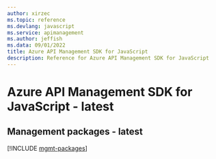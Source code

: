 ```yaml
---
author: xirzec
ms.topic: reference
ms.devlang: javascript
ms.service: apimanagement
ms.author: jeffish
ms.data: 09/01/2022
title: Azure API Management SDK for JavaScript
description: Reference for Azure API Management SDK for JavaScript
---
```

# Azure API Management SDK for JavaScript - latest

## Management packages - latest
[!INCLUDE [mgmt-packages](api-management-mgmt-index.md)]